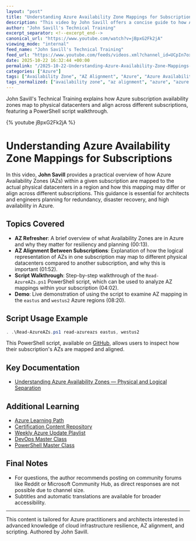 ```yaml
---
layout: "post"
title: "Understanding Azure Availability Zone Mappings for Subscriptions"
description: "This video by John Savill offers a concise guide to how Azure availability zones (AZs) in a subscription map to the underlying datacenter sets and how those align with AZs in other subscriptions. It includes a walkthrough of a custom PowerShell script, explains the physical vs logical separation of AZs, and demonstrates practical techniques for assessing regional AZ alignment. Resources and further learning links are also provided."
author: "John Savill's Technical Training"
excerpt_separator: <!--excerpt_end-->
canonical_url: "https://www.youtube.com/watch?v=jBpxG2Fk2jA"
viewing_mode: "internal"
feed_name: "John Savill's Technical Training"
feed_url: "https://www.youtube.com/feeds/videos.xml?channel_id=UCpIn7ox7j7bH_OFj7tYouOQ"
date: 2025-10-22 16:32:44 +00:00
permalink: "/2025-10-22-Understanding-Azure-Availability-Zone-Mappings-for-Subscriptions.html"
categories: ["Azure"]
tags: ["Availability Zone", "AZ Alignment", "Azure", "Azure Availability Zones", "Azure Capacity", "Azure Cloud", "Azure Scripting", "Capacity", "Cloud", "Cloud Architecture", "Disaster Recovery", "High Availability", "Logical Zones", "Microsoft", "Microsoft Azure", "Physical Datacenters", "PowerShell", "Read AzureAZs.ps1", "Regional Mapping", "Subscriptions", "Videos"]
tags_normalized: ["availability zone", "az alignment", "azure", "azure availability zones", "azure capacity", "azure cloud", "azure scripting", "capacity", "cloud", "cloud architecture", "disaster recovery", "high availability", "logical zones", "microsoft", "microsoft azure", "physical datacenters", "powershell", "read azureazsdotps1", "regional mapping", "subscriptions", "videos"]
---
```


John Savill's Technical Training explains how Azure subscription availability zones map to physical datacenters and align across different subscriptions, featuring a PowerShell script walkthrough.<!--excerpt_end-->

{% youtube jBpxG2Fk2jA %}

# Understanding Azure Availability Zone Mappings for Subscriptions

In this video, **John Savill** provides a practical overview of how Azure Availability Zones (AZs) within a given subscription are mapped to the actual physical datacenters in a region and how this mapping may differ or align across different subscriptions. This guidance is essential for architects and engineers planning for redundancy, disaster recovery, and high availability in Azure.

## Topics Covered

- **AZ Refresher**: A brief overview of what Availability Zones are in Azure and why they matter for resiliency and planning (00:13).
- **AZ Alignment Between Subscriptions**: Explanation of how the logical representation of AZs in one subscription may map to different physical datacenters compared to another subscription, and why this is important (01:52).
- **Script Walkthrough**: Step-by-step walkthrough of the `Read-AzureAZs.ps1` PowerShell script, which can be used to analyze AZ mappings within your subscription (04:02).
- **Demo**: Live demonstration of using the script to examine AZ mapping in the `eastus` and `westus2` Azure regions (08:20).

## Script Usage Example

```powershell
. .\Read-AzureAZs.ps1 read-azureazs eastus, westus2
```

This PowerShell script, available on [GitHub](https://github.com/johnthebrit/RandomStuff/blob/master/AzureAZCheck/Read-AzureAZs.ps1), allows users to inspect how their subscription's AZs are mapped and aligned.

## Key Documentation

- [Understanding Azure Availability Zones — Physical and Logical Separation](https://learn.microsoft.com/azure/reliability/availability-zones-overview?tabs=azure-cli#physical-and-logical-availability-zones)

## Additional Learning

- [Azure Learning Path](https://learn.onboardtoazure.com)
- [Certification Content Repository](https://github.com/johnthebrit/CertificationMaterials)
- [Weekly Azure Update Playlist](https://youtube.com/playlist?list=PLlVtbbG169nEv7jSfOVmQGRp9wAoAM0Ks)
- [DevOps Master Class](https://youtube.com/playlist?list=PLlVtbbG169nFr8RzQ4GIxUEznpNR53ERq)
- [PowerShell Master Class](https://youtube.com/playlist?list=PLlVtbbG169nFq_hR7FcMYg32xsSAObuq8)

## Final Notes

- For questions, the author recommends posting on community forums like Reddit or Microsoft Community Hub, as direct responses are not possible due to channel size.
- Subtitles and automatic translations are available for broader accessibility.

---

This content is tailored for Azure practitioners and architects interested in advanced knowledge of cloud infrastructure resilience, AZ alignment, and scripting. Authored by John Savill.
